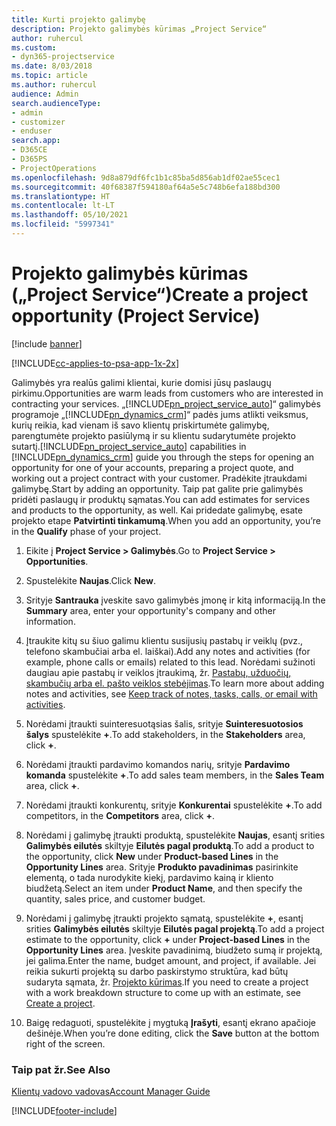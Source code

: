```yaml
---
title: Kurti projekto galimybę
description: Projekto galimybės kūrimas „Project Service“
author: ruhercul
ms.custom:
- dyn365-projectservice
ms.date: 8/03/2018
ms.topic: article
ms.author: ruhercul
audience: Admin
search.audienceType:
- admin
- customizer
- enduser
search.app:
- D365CE
- D365PS
- ProjectOperations
ms.openlocfilehash: 9d8a879df6fc1b1c85ba5d856ab1df02ae55cec1
ms.sourcegitcommit: 40f68387f594180af64a5e5c748b6efa188bd300
ms.translationtype: HT
ms.contentlocale: lt-LT
ms.lasthandoff: 05/10/2021
ms.locfileid: "5997341"
---
```

# <a name="create-a-project-opportunity-project-service"></a><span data-ttu-id="63b3f-103">Projekto galimybės kūrimas („Project Service“)</span><span class="sxs-lookup"><span data-stu-id="63b3f-103">Create a project opportunity (Project Service)</span></span>

[!include [banner](../includes/psa-now-project-operations.md)]

[!INCLUDE[cc-applies-to-psa-app-1x-2x](../includes/cc-applies-to-psa-app-1x-2x.md)]

<span data-ttu-id="63b3f-104">Galimybės yra realūs galimi klientai, kurie domisi jūsų paslaugų pirkimu.</span><span class="sxs-lookup"><span data-stu-id="63b3f-104">Opportunities are warm leads from customers who are interested in contracting your services.</span></span> <span data-ttu-id="63b3f-105">„[!INCLUDE[pn_project_service_auto](../includes/pn-project-service-auto.md)]“ galimybės programoje „[!INCLUDE[pn_dynamics_crm](../includes/pn-dynamics-crm.md)]“ padės jums atlikti veiksmus, kurių reikia, kad vienam iš savo klientų priskirtumėte galimybę, parengtumėte projekto pasiūlymą ir su klientu sudarytumėte projekto sutartį.</span><span class="sxs-lookup"><span data-stu-id="63b3f-105">[!INCLUDE[pn_project_service_auto](../includes/pn-project-service-auto.md)] capabilities in [!INCLUDE[pn_dynamics_crm](../includes/pn-dynamics-crm.md)] guide you through the steps for opening an opportunity for one of your accounts, preparing a project quote, and working out a project contract with your customer.</span></span> <span data-ttu-id="63b3f-106">Pradėkite įtraukdami galimybę.</span><span class="sxs-lookup"><span data-stu-id="63b3f-106">Start by adding an opportunity.</span></span> <span data-ttu-id="63b3f-107">Taip pat galite prie galimybės pridėti paslaugų ir produktų sąmatas.</span><span class="sxs-lookup"><span data-stu-id="63b3f-107">You can add estimates for services and products to the opportunity, as well.</span></span> <span data-ttu-id="63b3f-108">Kai pridedate galimybę, esate projekto etape **Patvirtinti tinkamumą**.</span><span class="sxs-lookup"><span data-stu-id="63b3f-108">When you add an opportunity, you’re in the **Qualify** phase of your project.</span></span>  
  
1.  <span data-ttu-id="63b3f-109">Eikite į **Project Service > Galimybės**.</span><span class="sxs-lookup"><span data-stu-id="63b3f-109">Go to **Project Service > Opportunities**.</span></span>  
  
2.  <span data-ttu-id="63b3f-110">Spustelėkite **Naujas**.</span><span class="sxs-lookup"><span data-stu-id="63b3f-110">Click **New**.</span></span>  
  
3.  <span data-ttu-id="63b3f-111">Srityje **Santrauka** įveskite savo galimybės įmonę ir kitą informaciją.</span><span class="sxs-lookup"><span data-stu-id="63b3f-111">In the **Summary** area, enter your opportunity's company and other information.</span></span>  
  
4.  <span data-ttu-id="63b3f-112">Įtraukite kitų su šiuo galimu klientu susijusių pastabų ir veiklų (pvz., telefono skambučiai arba el. laiškai).</span><span class="sxs-lookup"><span data-stu-id="63b3f-112">Add any notes and activities (for example, phone calls or emails) related to this lead.</span></span> <span data-ttu-id="63b3f-113">Norėdami sužinoti daugiau apie pastabų ir veiklos įtraukimą, žr. [Pastabų, užduočių, skambučių arba el. pašto veiklos stebėjimas](/dynamics365/customerengagement/on-premises/basics/work-with-activities).</span><span class="sxs-lookup"><span data-stu-id="63b3f-113">To learn more about adding notes and activities, see [Keep track of notes, tasks, calls, or email with activities](/dynamics365/customerengagement/on-premises/basics/work-with-activities).</span></span>  
  
5.  <span data-ttu-id="63b3f-114">Norėdami įtraukti suinteresuotąsias šalis, srityje **Suinteresuotosios šalys** spustelėkite **+**.</span><span class="sxs-lookup"><span data-stu-id="63b3f-114">To add stakeholders, in the **Stakeholders** area, click **+**.</span></span>  
  
6.  <span data-ttu-id="63b3f-115">Norėdami įtraukti pardavimo komandos narių, srityje **Pardavimo komanda** spustelėkite **+**.</span><span class="sxs-lookup"><span data-stu-id="63b3f-115">To add sales team members, in the **Sales Team** area, click **+**.</span></span>  
  
7.  <span data-ttu-id="63b3f-116">Norėdami įtraukti konkurentų, srityje **Konkurentai** spustelėkite **+**.</span><span class="sxs-lookup"><span data-stu-id="63b3f-116">To add competitors, in the **Competitors** area, click **+**.</span></span>  
  
8.  <span data-ttu-id="63b3f-117">Norėdami į galimybę įtraukti produktą, spustelėkite **Naujas**, esantį srities **Galimybės eilutės** skiltyje **Eilutės pagal produktą**.</span><span class="sxs-lookup"><span data-stu-id="63b3f-117">To add a product to the opportunity, click **New** under **Product-based Lines** in the **Opportunity Lines** area.</span></span> <span data-ttu-id="63b3f-118">Srityje **Produkto pavadinimas** pasirinkite elementą, o tada nurodykite kiekį, pardavimo kainą ir kliento biudžetą.</span><span class="sxs-lookup"><span data-stu-id="63b3f-118">Select an item under **Product Name**, and then specify the quantity, sales price, and customer budget.</span></span>  
  
9. <span data-ttu-id="63b3f-119">Norėdami į galimybę įtraukti projekto sąmatą, spustelėkite **+**, esantį srities **Galimybės eilutės** skiltyje **Eilutės pagal projektą**.</span><span class="sxs-lookup"><span data-stu-id="63b3f-119">To add a project estimate to the opportunity, click **+** under **Project-based Lines** in the **Opportunity Lines** area.</span></span> <span data-ttu-id="63b3f-120">Įveskite pavadinimą, biudžeto sumą ir projektą, jei galima.</span><span class="sxs-lookup"><span data-stu-id="63b3f-120">Enter the name, budget amount, and project, if available.</span></span> <span data-ttu-id="63b3f-121">Jei reikia sukurti projektą su darbo paskirstymo struktūra, kad būtų sudaryta sąmata, žr. [Projekto kūrimas](../psa/create-project.md).</span><span class="sxs-lookup"><span data-stu-id="63b3f-121">If you need to create a project with a work breakdown structure to come up with an estimate, see [Create a project](../psa/create-project.md).</span></span>  
  
10. <span data-ttu-id="63b3f-122">Baigę redaguoti, spustelėkite į mygtuką **Įrašyti**, esantį ekrano apačioje dešinėje.</span><span class="sxs-lookup"><span data-stu-id="63b3f-122">When you’re done editing, click the **Save** button at the bottom right of the screen.</span></span>  
  
### <a name="see-also"></a><span data-ttu-id="63b3f-123">Taip pat žr.</span><span class="sxs-lookup"><span data-stu-id="63b3f-123">See Also</span></span>  
 [<span data-ttu-id="63b3f-124">Klientų vadovo vadovas</span><span class="sxs-lookup"><span data-stu-id="63b3f-124">Account Manager Guide</span></span>](../psa/account-manager-guide.md)


[!INCLUDE[footer-include](../includes/footer-banner.md)]